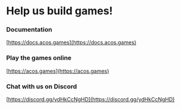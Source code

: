 # Help us build games!  

### Documentation
[https://docs.acos.games](https://docs.acos.games)

### Play the games online
[https://acos.games](https://acos.games)

### Chat with us on Discord
[https://discord.gg/ydHkCcNgHD](https://discord.gg/ydHkCcNgHD)

